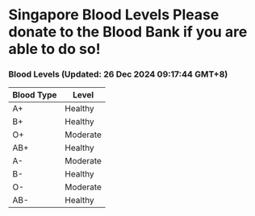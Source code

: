 Singapore Blood Levels
 Please donate to the Blood Bank if you are able to do so!
================================================================================================================================

### Blood Levels (Updated: 26 Dec 2024 09:17:44 GMT+8)
| Blood Type | Level     |
|------------|-----------|
| A+     | Healthy |
| B+     | Healthy |
| O+     | Moderate |
| AB+     | Healthy |
| A-     | Moderate |
| B-     | Healthy |
| O-     | Moderate |
| AB-     | Healthy |
